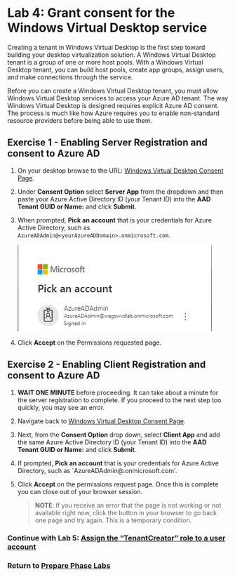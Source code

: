 # Lab 4: Grant consent for the Windows Virtual Desktop service

Creating a tenant in Windows Virtual Desktop is the first step toward building your desktop virtualization solution. A Windows Virtual Desktop tenant is a group of one or more host pools. With a Windows Virtual Desktop  tenant, you can build host pools, create app groups, assign users, and make connections through the service.

Before you can create a Windows Virtual Desktop tenant, you must allow Windows Virtual Desktop services to access your Azure AD tenant. The way Windows Virtual Desktop is designed requires explicit Azure AD consent. The process is much like how Azure requires you to enable non-standard resource providers before being able to use them.

## Exercise 1 - Enabling Server Registration and consent to Azure AD

1. On your desktop browse to the URL: [Windows Virtual Desktop Consent Page](https://rdweb.wvd.microsoft.com/).  
2. Under **Consent Option** select **Server App** from the dropdown and then paste your Azure Active Directory ID (your Tenant ID) into the **AAD Tenant GUID or Name:** and click **Submit**.
3. When prompted, **Pick an account** that is your credentials for Azure Active Directory, such as `AzureADAdmin@<yourAzureADDomain>.onmicrosoft.com`.

    ![PickAnAccount](../attachments/PickAnAccount.png)

4. Click **Accept** on the Permissions requested page.

## Exercise 2 - Enabling Client Registration and consent to Azure AD

1. **WAIT ONE MINUTE** before proceeding. It can take about a minute for the server registration to complete. If you proceed to the next step too quickly, you may see an error.
2. Navigate back to [Windows Virtual Desktop Consent Page](https://rdweb.wvd.microsoft.com/).
3. Next, from the **Consent Option** drop down, select **Client App**  and add the same Azure Active Directory ID (your Tenant ID) into the **AAD Tenant GUID or Name:** and click **Submit**.
4. If prompted, **Pick an account** that is your credentials for Azure Active Directory, such as `AzureADAdmin@<yourAzureADDomain>.onmicrosoft.com'.
5. Click **Accept** on the permissions request page. Once this is complete you can close out of your browser session.

    >**NOTE**: If you receive an error that the page is not working or not available right now, click the button in your browser to go back one page and try again.  This is a temporary condition.

### Continue with Lab 5: [Assign the “TenantCreator” role to a user account](Prepare-Lab05-Assign-the-“TenantCreator”-role-to-a-user-account.md)

### Return to [Prepare Phase Labs](prepare.md)
